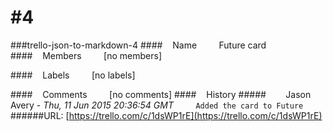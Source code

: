 # #4
###trello-json-to-markdown-4
####&nbsp;&nbsp;&nbsp;&nbsp;Name
&nbsp;&nbsp;&nbsp;&nbsp;&nbsp;&nbsp;&nbsp;&nbsp;Future card
####&nbsp;&nbsp;&nbsp;&nbsp;Members
&nbsp;&nbsp;&nbsp;&nbsp;&nbsp;&nbsp;&nbsp;&nbsp;[no members]

####&nbsp;&nbsp;&nbsp;&nbsp;Labels
&nbsp;&nbsp;&nbsp;&nbsp;&nbsp;&nbsp;&nbsp;&nbsp;[no labels]

####&nbsp;&nbsp;&nbsp;&nbsp;Comments
&nbsp;&nbsp;&nbsp;&nbsp;&nbsp;&nbsp;&nbsp;&nbsp;[no comments]
####&nbsp;&nbsp;&nbsp;&nbsp;History
#####&nbsp;&nbsp;&nbsp;&nbsp;&nbsp;&nbsp;&nbsp;&nbsp;Jason Avery - *Thu, 11 Jun 2015 20:36:54 GMT*
&nbsp;&nbsp;&nbsp;&nbsp;&nbsp;&nbsp;&nbsp;&nbsp;`
Added the card to Future
`
######URL: [https://trello.com/c/1dsWP1rE](https://trello.com/c/1dsWP1rE)
